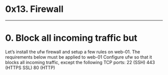# 0x13. Firewall

---
# 0. Block all incoming traffic but

Let’s install the ufw firewall and setup a few rules on web-01.
The requirements below must be applied to web-01 
Configure ufw so that it blocks all incoming traffic, except the following TCP ports:
22 (SSH)
443 (HTTPS SSL)
80 (HTTP)
